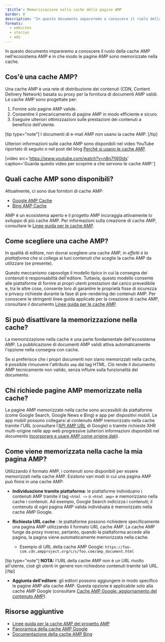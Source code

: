 ```yaml
---
'$title': Memorizzazione nella cache delle pagine AMP
$order: 0
description: "In questo documento impareremo a conoscere il ruolo della cache AMP nell'ecosistema AMP e in che modo le pagine AMP sono memorizzate nella cache."
formats:
  - websites
  - stories
  - ads
---
```


In questo documento impareremo a conoscere il ruolo della cache AMP nell'ecosistema AMP e in che modo le pagine AMP sono memorizzate nella cache.

## Cos'è una cache AMP?

Una cache AMP è una rete di distribuzione dei contenuti (CDN, Content Delivery Network) basata su proxy per la fornitura di documenti AMP validi. Le cache AMP sono progettate per:

1. Fornire solo pagine AMP valide.
2. Consentire il precaricamento di pagine AMP in modo efficiente e sicuro.
3. Eseguire ulteriori ottimizzazioni sulle prestazioni dei contenuti a beneficio dell'utente.

[tip type="note"] I documenti di e-mail AMP non usano la cache AMP. [/tip]

Ulteriori informazioni sulle cache AMP sono disponibili nel video YouTube riportato di seguito o nel post del blog [Perché si usano le cache AMP](https://medium.com/@pbakaus/why-amp-caches-exist-cd7938da2456).

[video src='https://www.youtube.com/watch?v=n8n7fj60lds' caption='Guarda questo video per scoprire a che servono le cache AMP.']

## Quali cache AMP sono disponibili?

Attualmente, ci sono due fornitori di cache AMP:

- [Google AMP Cache](https://developers.google.com/amp/cache/)
- [Bing AMP Cache](https://www.bing.com/webmaster/help/bing-amp-cache-bc1c884c)

AMP è un ecosistema aperto e il progetto AMP incoraggia attivamente lo sviluppo di più cache AMP. Per informazioni sulla creazione di cache AMP, consultare le [Linee guida per le cache AMP](https://github.com/ampproject/amphtml/blob/master/spec/amp-cache-guidelines.md).

## Come scegliere una cache AMP?

In qualità di editore, non dovrai scegliere una cache AMP, in _effetti è la piattaforma_ che si collega ai tuoi contenuti che sceglie la cache AMP da utilizzare (se presente).

Questo meccanismo capovolge il modello tipico in cui la consegna dei contenuti è responsabilità dell'editore. Tuttavia, questo modello consente alle piattaforme di fornire ai propri utenti prestazioni dal carico prevedibile e, tra le altre cose, consente loro di garantire le proprietà fisse di sicurezza e privacy richieste durante la fase di pre-rendering dei contenuti AMP. Per conoscere le stringenti linee guida applicate per la creazione di cache AMP, consultare il documento [Linee guida per le cache AMP](https://github.com/ampproject/amphtml/blob/master/spec/amp-cache-guidelines.md).

## Si può disattivare la memorizzazione nella cache?

La memorizzazione nella cache è una parte fondamentale dell'ecosistema AMP. La pubblicazione di documenti AMP validi attiva automaticamente l'opzione nella consegna con cache.

Se si preferisce che i propri documenti non siano memorizzati nella cache, è possibile rimuovere l'attributo `amp` dal tag HTML. Ciò rende il documento AMP tecnicamente non valido, senza influire sulla funzionalità del documento.

## Chi richiede pagine AMP memorizzate nella cache?

Le pagine AMP memorizzate nella cache sono accessibili da piattaforme (come Google Search, Google News e Bing) e app per dispositivi mobili. Le app mobili possono collegarsi al contenuto AMP memorizzato nella cache tramite l'URL (consultare l'[API AMP URL](https://developers.google.com/amp/cache/use-amp-url) di Google) o tramite richieste XHR multi-origine nelle app web progressive (ulteriori informazioni disponibili nel documento [Incorporare e usare AMP come origine dati](../../../../documentation/guides-and-tutorials/integrate/amp-in-pwa.md)).

<amp-img src="/static/img/docs/platforms_accessing_cache.png" width="1054" height="356" layout="responsive" alt="platforms and mobile apps access cached AMP pages"></amp-img>

## Come viene memorizzata nella cache la mia pagina AMP?

Utilizzando il formato AMP, i contenuti sono disponibili per essere memorizzati nella cache AMP. Esistono vari modi in cui una pagina AMP può finire in una cache AMP:

- **Individuazione tramite piattaforma**: le piattaforme individuano i contenuti AMP tramite il tag `<html ⚡>` o `<html amp>` e memorizzano nella cache i contenuti. Ad esempio, Google Search indicizza i contenuti; il contenuto di ogni pagina AMP valida individuata è memorizzato nella cache AMP Google.

- **Richiesta URL cache** : le piattaforme possono richiedere specificamente una pagina AMP utilizzando il formato URL cache AMP. La cache AMP funge da proxy inverso, pertanto, quando la piattaforma accede alla pagina, la pagina viene automaticamente memorizzata nella cache.

  - Esempio di URL della cache AMP Google: `https://foo-com.cdn.ampproject.org/c/s/foo.com/amp_document.html`

[tip type="note"] **NOTA:** l'URL della cache AMP non è un URL rivolto all'utente, cioè gli utenti in genere non richiedono contenuti tramite tali URL. [/tip]

- **Aggiunta dell'editore**: gli editori possono aggiungere in modo specifico le pagine AMP alla cache AMP. Questa opzione è applicabile solo alla cache AMP Google (consultare [Cache AMP Google: aggiornamento del contenuto AMP](https://developers.google.com/amp/cache/update-cache)).

## Risorse aggiuntive

- [Linee guida per la cache AMP del progetto AMP](https://github.com/ampproject/amphtml/blob/master/spec/amp-cache-guidelines.md)
- [Panoramica della cache AMP Google](https://developers.google.com/amp/cache/overview)
- [Documentazione della cache AMP Bing](https://www.bing.com/webmaster/help/bing-amp-cache-bc1c884c)
